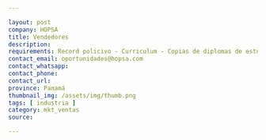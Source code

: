 ```yaml
---

layout: post
company: HOPSA
title: Vendedores
description: 
requirements: Record policivo - Curriculum - Copias de diplomas de estudios terminados - Cartas de referencias - Cédula
contact_email: oportunidades@hopsa.com
contact_whatsapp:
contact_phone:
contact_url:
province: Panamá
thumbnail_img: /assets/img/thumb.png
tags: [ industria ]
category: mkt_ventas
source:

---
```

